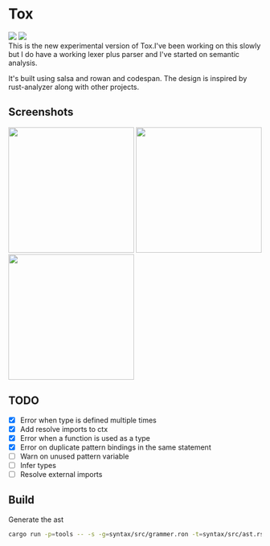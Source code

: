 # Tox

![](https://github.com/lapz/tox-rewrite/workflows/CI/badge.svg)
[![](https://tokei.rs/b1/github/lapz/tox-rewrite?category=code)](https://github.com/lapz/tox-rewrite)
<br />
This is the new experimental version of Tox.I've been working on this slowly but I do have a working lexer plus parser and I've started on semantic analysis.

It's built using salsa and rowan and codespan. The design is inspired by rust-analyzer along with other projects.

## Screenshots

<img src='./assets/program.png' width=250>
<img src='./assets/errors.png' width=250>
<img src='./assets/bar.png' width=250>

## TODO

- [x] Error when type is defined multiple times
- [x] Add resolve imports to ctx
- [x] Error when a function is used as a type
- [x] Error on duplicate pattern bindings in the same statement
- [ ] Warn on unused pattern variable
- [ ] Infer types
- [ ] Resolve external imports

## Build

Generate the ast

```bash
cargo run -p=tools -- -s -g=syntax/src/grammer.ron -t=syntax/src/ast.rs.tera
```
